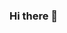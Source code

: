 ### Hi there 👋

<!--
**fOURP92/fOURP92** is a ✨ _special_ ✨ repository because its `README.md` (this file) appears on your GitHub profile.
![15454290](https://github.com/fOURP92/fOURP92/assets/34622425/bc640bf3-a0ea-4849-9cd1-89cf381be992)

Here are some ideas to get you started:

- 🔭 I’m currently working on ...
- 🌱 I’m currently learning ...
- 👯 I’m looking to collaborate on ...
- 🤔 I’m looking for help with ...
- 💬 Ask me about ...
- 📫 How to reach me: ...
- 😄 Pronouns: ...
- ⚡ Fun fact: ...
-->
